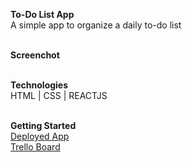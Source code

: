 <b>To-Do List App</b><br>
A simple app to organize a daily to-do list <br><br>

<b> Screenchot </b><br><br>
 
<b>Technologies</b><br>
HTML | CSS | REACTJS <br><br>


<b>Getting Started</b><br>
<a href="https://todolist-poliana.herokuapp.com/">Deployed App</a> <br>
<a href="https://todolist-poliana.herokuapp.com/">Trello Board</a>
